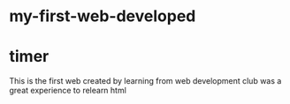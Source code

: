 # my-first-web-developed 
# timer
This is the first web created by learning from web development club
was a great experience to relearn html 
